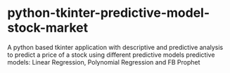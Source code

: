 # python-tkinter-predictive-model-stock-market
A python based tkinter application with descriptive and predictive analysis to predict a price of a stock using different predictive models
predictive models: Linear Regression, Polynomial Regression and FB Prophet
